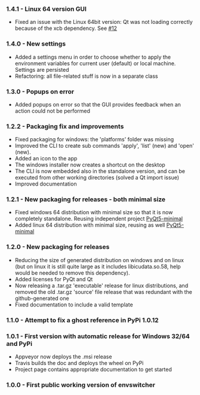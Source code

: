 ### 1.4.1 - Linux 64 version GUI

* Fixed an issue with the Linux 64bit version: Qt was not loading correctly because of the xcb dependency. See [#12](https://github.com/smarie/env-switcher-gui/issues/12)

### 1.4.0 - New settings

* Added a settings menu in order to choose whether to apply the environment variables for current user (default) or local machine. Settings are persisted
* Refactoring: all file-related stuff is now in a separate class

### 1.3.0 - Popups on error

* Added popups on error so that the GUI provides feedback when an action could not be performed

### 1.2.2 - Packaging fix and improvements

* Fixed packaging for windows: the 'platforms' folder was missing
* Improved the CLI to create sub commands 'apply', 'list' (new) and 'open' (new).
* Added an icon to the app
* The windows installer now creates a shortcut on the desktop
* The CLI is now embedded also in the standalone version, and can be executed from other working directories (solved a Qt import issue)
* Improved documentation

### 1.2.1 - New packaging for releases - both minimal size

* Fixed windows 64 distribution with minimal size so that it is now completely standalone. Reusing independent project [PyQt5-minimal](https://github.com/smarie/PyQt5-minimal)
* Added linux 64 distribution with minimal size, reusing as well [PyQt5-minimal](https://github.com/smarie/PyQt5-minimal) 

### 1.2.0 - New packaging for releases

* Reducing the size of generated distribution on windows and on linux (but on linux it is still quite large as it includes libicudata.so.58, help would be needed to remove this dependency).
* Added licenses for PyQt and Qt
* Now releasing a .tar.gz 'executable' release for linux distributions, and removed the old .tar.gz 'source' file release that was redundant with the github-generated one
* Fixed documentation to include a valid template

### 1.1.0 - Attempt to fix a ghost reference in PyPi 1.0.12

### 1.0.1 - First version with automatic release for Windows 32/64 and PyPi

* Appveyor now deploys the .msi release
* Travis builds the doc and deploys the wheel on PyPi
* Project page contains appropriate documentation to get started

### 1.0.0 - First public working version of envswitcher